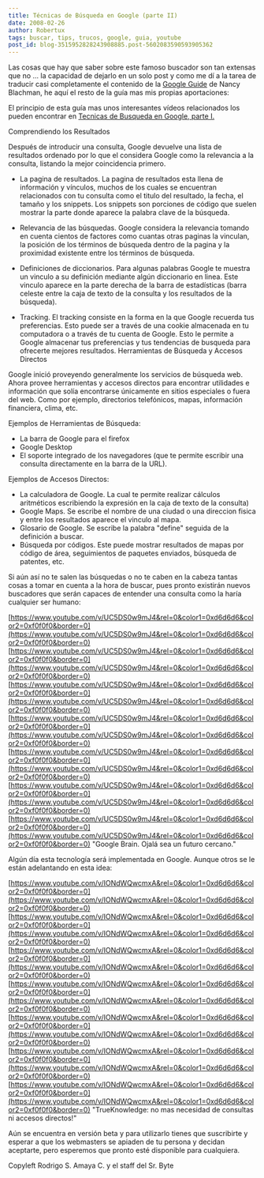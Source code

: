 ```yaml
---
title: Técnicas de Búsqueda en Google (parte II)
date: 2008-02-26
author: Robertux
tags: buscar, tips, trucos, google, guia, youtube
post_id: blog-3515952828243908885.post-5602083590593905362
---
```


Las cosas que hay que saber sobre este famoso buscador son tan extensas que no ... la capacidad de dejarlo en un solo post y como me dí a la tarea de traducir casi completamente el contenido de la [Google Guide](https://www.googleguide.com/) de Nancy Blachman, he aquí el resto de la guía mas mis propias aportaciones:

El principio de esta guía mas unos interesantes vídeos relacionados los pueden encontrar en [Tecnicas de Busqueda en Google, parte I.](https://srbyte.blogspot.com/2008/02/tcnicas-de-bsqueda-en-google-parte-i.html)

Comprendiendo los Resultados

Después de introducir una consulta, Google devuelve una lista de resultados ordenado por lo que el considera Google como la relevancia a la consulta, listando la mejor coincidencia primero.

- La pagina de resultados. La pagina de resultados esta llena de información y vínculos, muchos de los cuales se encuentran relacionados con tu consulta como el titulo del resultado, la fecha, el tamaño y los snippets. Los snippets son porciones de código que suelen mostrar la parte donde aparece la palabra clave de la búsqueda.

- Relevancia de las búsquedas. Google considera la relevancia tomando en cuenta cientos de factores como cuantas otras paginas la vinculan, la posición de los términos de búsqueda dentro de la pagina y la proximidad existente entre los términos de búsqueda.

- Definiciones de diccionarios. Para algunas palabras Google te muestra un vinculo a su definición mediante algún diccionario en linea. Este vinculo aparece en la parte derecha de la barra de estadísticas (barra celeste entre la caja de texto de la consulta y los resultados de la búsqueda).

- Tracking. El tracking consiste en la forma en la que Google recuerda tus preferencias. Esto puede ser a través de una cookie almacenada en tu computadora o a través de tu cuenta de Google. Esto le permite a Google almacenar tus preferencias y tus tendencias de busqueda para ofrecerte mejores resultados.
Herramientas de Búsqueda y Accesos Directos

Google inició proveyendo generalmente los servicios de búsqueda web. Ahora provee herramientas y accesos directos para encontrar utilidades e información que solía encontrarse únicamente en sitios especiales o fuera del web. Como por ejemplo, directorios telefónicos, mapas, información financiera, clima, etc.

Ejemplos de Herramientas de Búsqueda:

- La barra de Google para el firefox
- Google Desktop
- El soporte integrado de los navegadores (que te permite escribir una consulta directamente en la barra de la URL).

Ejemplos de Accesos Directos:

- La calculadora de Google. La cual te permite realizar cálculos aritméticos escribiendo la expresión en la caja de texto de la consulta)
- Google Maps. Se escribe el nombre de una ciudad o una direccion fisica y entre los resultados aparece el vinculo al mapa.
- Glosario de Google. Se escribe la palabra "define" seguida de la definición a buscar.
- Búsqueda por códigos. Este puede mostrar resultados de mapas por código de área, seguimientos de paquetes enviados, búsqueda de patentes, etc.

Si aún así no te salen las búsquedas o no te caben en la cabeza tantas cosas a tomar en cuenta a la hora de buscar, pues pronto existirán nuevos buscadores que serán capaces de entender una consulta como la haría cualquier ser humano:

[https://www.youtube.com/v/UC5DS0w9mJ4&rel=0&color1=0xd6d6d6&color2=0xf0f0f0&border=0](https://www.youtube.com/v/UC5DS0w9mJ4&rel=0&color1=0xd6d6d6&color2=0xf0f0f0&border=0) [https://www.youtube.com/v/UC5DS0w9mJ4&rel=0&color1=0xd6d6d6&color2=0xf0f0f0&border=0](https://www.youtube.com/v/UC5DS0w9mJ4&rel=0&color1=0xd6d6d6&color2=0xf0f0f0&border=0) [https://www.youtube.com/v/UC5DS0w9mJ4&rel=0&color1=0xd6d6d6&color2=0xf0f0f0&border=0](https://www.youtube.com/v/UC5DS0w9mJ4&rel=0&color1=0xd6d6d6&color2=0xf0f0f0&border=0) [https://www.youtube.com/v/UC5DS0w9mJ4&rel=0&color1=0xd6d6d6&color2=0xf0f0f0&border=0](https://www.youtube.com/v/UC5DS0w9mJ4&rel=0&color1=0xd6d6d6&color2=0xf0f0f0&border=0) [https://www.youtube.com/v/UC5DS0w9mJ4&rel=0&color1=0xd6d6d6&color2=0xf0f0f0&border=0](https://www.youtube.com/v/UC5DS0w9mJ4&rel=0&color1=0xd6d6d6&color2=0xf0f0f0&border=0) [https://www.youtube.com/v/UC5DS0w9mJ4&rel=0&color1=0xd6d6d6&color2=0xf0f0f0&border=0](https://www.youtube.com/v/UC5DS0w9mJ4&rel=0&color1=0xd6d6d6&color2=0xf0f0f0&border=0) [https://www.youtube.com/v/UC5DS0w9mJ4&rel=0&color1=0xd6d6d6&color2=0xf0f0f0&border=0](https://www.youtube.com/v/UC5DS0w9mJ4&rel=0&color1=0xd6d6d6&color2=0xf0f0f0&border=0)
"Google Brain. Ojalá sea un
futuro cercano."

Algún día esta tecnología será implementada en Google. Aunque otros se le están adelantando en esta idea:

[https://www.youtube.com/v/IONdWQwcmxA&rel=0&color1=0xd6d6d6&color2=0xf0f0f0&border=0](https://www.youtube.com/v/IONdWQwcmxA&rel=0&color1=0xd6d6d6&color2=0xf0f0f0&border=0) [https://www.youtube.com/v/IONdWQwcmxA&rel=0&color1=0xd6d6d6&color2=0xf0f0f0&border=0](https://www.youtube.com/v/IONdWQwcmxA&rel=0&color1=0xd6d6d6&color2=0xf0f0f0&border=0) [https://www.youtube.com/v/IONdWQwcmxA&rel=0&color1=0xd6d6d6&color2=0xf0f0f0&border=0](https://www.youtube.com/v/IONdWQwcmxA&rel=0&color1=0xd6d6d6&color2=0xf0f0f0&border=0) [https://www.youtube.com/v/IONdWQwcmxA&rel=0&color1=0xd6d6d6&color2=0xf0f0f0&border=0](https://www.youtube.com/v/IONdWQwcmxA&rel=0&color1=0xd6d6d6&color2=0xf0f0f0&border=0) [https://www.youtube.com/v/IONdWQwcmxA&rel=0&color1=0xd6d6d6&color2=0xf0f0f0&border=0](https://www.youtube.com/v/IONdWQwcmxA&rel=0&color1=0xd6d6d6&color2=0xf0f0f0&border=0) [https://www.youtube.com/v/IONdWQwcmxA&rel=0&color1=0xd6d6d6&color2=0xf0f0f0&border=0](https://www.youtube.com/v/IONdWQwcmxA&rel=0&color1=0xd6d6d6&color2=0xf0f0f0&border=0) [https://www.youtube.com/v/IONdWQwcmxA&rel=0&color1=0xd6d6d6&color2=0xf0f0f0&border=0](https://www.youtube.com/v/IONdWQwcmxA&rel=0&color1=0xd6d6d6&color2=0xf0f0f0&border=0)
"TrueKnowledge: no mas
necesidad de consultas ni accesos directos!"

Aún se encuentra en versión beta y para utilizarlo tienes que suscribirte y esperar a que los webmasters se apiaden de tu persona y decidan aceptarte, pero esperemos que pronto esté disponible para cualquiera.

Copyleft Rodrigo S. Amaya C. y el staff del Sr. Byte